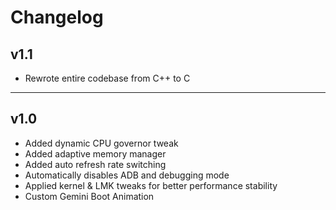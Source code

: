 # Changelog 

## v1.1
- Rewrote entire codebase from C++ to C

---

## v1.0

- Added dynamic CPU governor tweak
- Added adaptive memory manager
- Added auto refresh rate switching
- Automatically disables ADB and debugging mode
- Applied kernel & LMK tweaks for better performance stability
- Custom Gemini Boot Animation